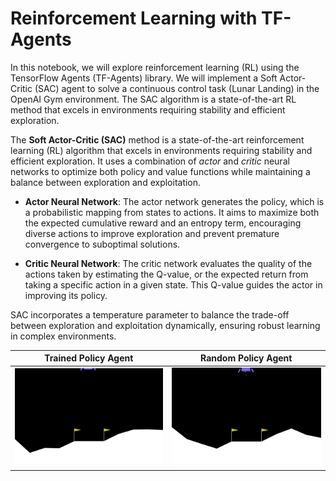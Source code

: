 # Reinforcement Learning with TF-Agents

In this notebook, we will explore reinforcement learning (RL) using the TensorFlow Agents (TF-Agents) library. We will implement a Soft Actor-Critic (SAC) agent to solve a continuous control task (Lunar Landing) in the OpenAI Gym environment. The SAC algorithm is a state-of-the-art RL method that excels in environments requiring stability and efficient exploration.

The **Soft Actor-Critic (SAC)** method is a state-of-the-art reinforcement learning (RL) algorithm that excels in environments requiring stability and efficient exploration. It uses a combination of *actor* and *critic* neural networks to optimize both policy and value functions while maintaining a balance between exploration and exploitation.

- **Actor Neural Network**: The actor network generates the policy, which is a probabilistic mapping from states to actions. It aims to maximize both the expected cumulative reward and an entropy term, encouraging diverse actions to improve exploration and prevent premature convergence to suboptimal solutions.

- **Critic Neural Network**: The critic network evaluates the quality of the actions taken by estimating the Q-value, or the expected return from taking a specific action in a given state. This Q-value guides the actor in improving its policy.

SAC incorporates a temperature parameter to balance the trade-off between exploration and exploitation dynamically, ensuring robust learning in complex environments.



<!-- <p float="left" align="middle">
  <div>
    <p>Trained Agent</p>
    <img src="/LunarLander-v2-gif.gif?raw=true" width="40%">
  </div>

  <div align="center" display="inline";>
    <p>Random Agent</p>
      <img src="/LunarLander-v2_random-gif.gif?raw=true" width="40%">
  </div>
</p> -->


| Trained Policy Agent    | Random Policy Agent |
| -------- | ------- |
| <img src="./LunarLander-v2-gif.gif?raw=true" width="100%"> | <img src="./LunarLander-v2_random-gif.gif?raw=true" width="100%">   |

